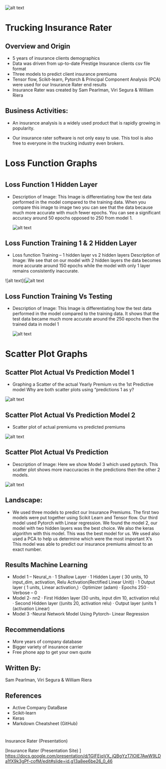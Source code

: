 
![alt text](https://raw.githubusercontent.com/wdriera33/FintechProject2/main/Insturance%20truck.png "Logo Title Text 1")


# Trucking Insurance Rater 

 
## Overview and Origin

* 5 years of insurance clients demographics
* Data was driven from up-to-date Prestige Insurance clients csv file format
* Three models to predict client insurance premiums
* Tensor flow, Scikit-learn, Pytorch & Principal Component Analysis (PCA) were used for our Insurance Rater end results
* Insurance Rater was created by Sam Pearlman, Viri Segura & William Riera

## Business Activities:

* An insurance analysis is a widely used product that is rapidly growing in popularity.

* Our insurance rater software is not only easy to use. This tool is also free to everyone in the trucking industry even brokers.

#
# Loss Function Graphs
#
## Loss Function 1 Hidden Layer
* Description of Image: This Image is differentiating how the test data performed in the model compared to the training data. When you compare this image to image two you can see that the data because much more accurate with much fewer epochs. You can see a significant accuracy around 50 epochs opposed to 250 from model 1.

  ![alt text](https://raw.githubusercontent.com/wdriera33/FintechProject2/main/Charts/Loss%20Function%201%20Hidden%20Layer.png "Logo Title Text 1")

## Loss Function Training 1 & 2 Hidden Layer
* Loss function Training – 1 hidden layer vs 2 hidden layers
Description of Image: We see that on our model with 2 hidden layers the data becomes more accurate around 150 epochs while the model with only 1 layer remains consistently inaccurate.

![alt text](![alt text](https://raw.githubusercontent.com/wdriera33/FintechProject2/main/Charts/Loss%20Function%20Training%201%20%26%202%20Hidden%20Layer.png "Logo Title Text 1")

## Loss Function Training Vs Testing
* Description of Image: This Image is differentiating how the test data performed in the model compared to the training data. It shows that the test data became much more accurate around the 250 epochs then the trained data in model 1

   ![alt text](https://raw.githubusercontent.com/wdriera33/FintechProject2/main/Charts/Loss%20Function%20Training%20Vs%20Testing.png "Logo Title Text 1")

# Scatter Plot Graphs

## Scatter Plot Actual Vs Prediction Model 1
* Graphing a Scatter of the actual Yearly Premium vs the 1st Predictive model
Why are both scatter plots using “predictions 1 as y?

![alt text](https://raw.githubusercontent.com/wdriera33/FintechProject2/main/Charts/Scatter%20Plot%20Actual%20Vs%20Prediction%20Model%201.png "Logo Title Text 1")

## Scatter Plot Actual Vs Prediction Model 2
* Scatter plot of actual premiums vs predicted premiums

![alt text](https://raw.githubusercontent.com/wdriera33/FintechProject2/main/Charts/Scatter%20Plot%20Actual%20Vs%20Prediction%20Model%202.png "Logo Title Text 1")

## Scatter Plot Actual Vs Prediction
* Description of Image: Here we show Model 3 which used pytorch. This scatter plot shows more inaccuracies in the predictions then the other 2 models.

![alt text](https://raw.githubusercontent.com/wdriera33/FintechProject2/main/Charts/Scatter%20Plot%20Actual%20Vs%20Prediction.png "Logo Title Text 1")


## Landscape:
* We used three models to predict our Insurance Premiums. The first two models were put together using Scikit Learn and Tensor flow. Our third model used Pytorch with Linear regression. We found the model 2, our model with two hidden layers was the best choice. We also the keras algorithm with this model. This was the best model for us. We used also used a PCA to help us determine which were the most important X’s This model was able to predict our insurance premiums almost to an exact number.


## Results Machine Learning
* Model 1 – Neural_n
·        1 Shallow Layer
·        1 Hidden Layer ( 30 units, 10 input_dim, activation, Relu Activation(Rectified Linear Unit))
·        1 Output layer ( 1 units, Linear activation,)
·        Optimizer (adam)
·        Epochs 250
·        Verbose – 0
* Model 2- nn2
·       First Hidden layer (30 units, input dim 10, activation relu)
·       Second Hidden layer ((units 20, activation relu)
·       Output layer (units 1 (activation Linear)
* Model 3 -Neural Network Model Using Pytorch- Linear Regression


## Recommendations

* More years of company database
* Bigger variety of insurance carrier
* Free phone app to get your own quote

## Written By: 
Sam Pearlman, 
Viri Segura &
William Riera

## References

* Active Company DataBase
* Scikit-learn
* Keras
* Markdown Cheatsheet (GitHub)
#
 Insurance Rater (Presentation)

[Insurance Rater (Presentation Site) ] https://docs.google.com/presentation/d/1GlFEjqVX_jQBgYzT7lOlE7AwW9LDa1fX9k3gPf-cofM/edit#slide=id.g13a8ee6be26_0_46

